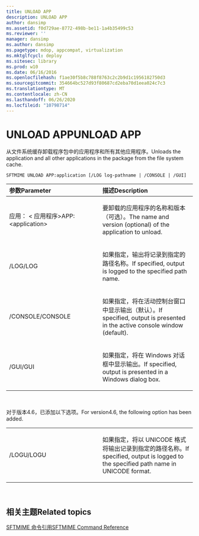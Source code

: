 ```yaml
---
title: UNLOAD APP
description: UNLOAD APP
author: dansimp
ms.assetid: f0d729ae-8772-498b-be11-1a4b35499c53
ms.reviewer: ''
manager: dansimp
ms.author: dansimp
ms.pagetype: mdop, appcompat, virtualization
ms.mktglfcycl: deploy
ms.sitesec: library
ms.prod: w10
ms.date: 06/16/2016
ms.openlocfilehash: f1ae30f5b8c788f8763c2c2b9d1c1956182750d3
ms.sourcegitcommit: 354664bc527d93f80687cd2eba70d1eea024c7c3
ms.translationtype: MT
ms.contentlocale: zh-CN
ms.lasthandoff: 06/26/2020
ms.locfileid: "10798714"
---
```

# <span data-ttu-id="0d11b-103">UNLOAD APP</span><span class="sxs-lookup"><span data-stu-id="0d11b-103">UNLOAD APP</span></span>


<span data-ttu-id="0d11b-104">从文件系统缓存卸载程序包中的应用程序和所有其他应用程序。</span><span class="sxs-lookup"><span data-stu-id="0d11b-104">Unloads the application and all other applications in the package from the file system cache.</span></span>

`SFTMIME UNLOAD APP:application [/LOG log-pathname | /CONSOLE | /GUI]`

<table>
<colgroup>
<col width="50%" />
<col width="50%" />
</colgroup>
<thead>
<tr class="header">
<th align="left"><span data-ttu-id="0d11b-105">参数</span><span class="sxs-lookup"><span data-stu-id="0d11b-105">Parameter</span></span></th>
<th align="left"><span data-ttu-id="0d11b-106">描述</span><span class="sxs-lookup"><span data-stu-id="0d11b-106">Description</span></span></th>
</tr>
</thead>
<tbody>
<tr class="odd">
<td align="left"><p><span data-ttu-id="0d11b-107">应用： &lt; 应用程序&gt;</span><span class="sxs-lookup"><span data-stu-id="0d11b-107">APP:&lt;application&gt;</span></span></p></td>
<td align="left"><p><span data-ttu-id="0d11b-108">要卸载的应用程序的名称和版本（可选）。</span><span class="sxs-lookup"><span data-stu-id="0d11b-108">The name and version (optional) of the application to unload.</span></span></p></td>
</tr>
<tr class="even">
<td align="left"><p><span data-ttu-id="0d11b-109">/LOG</span><span class="sxs-lookup"><span data-stu-id="0d11b-109">/LOG</span></span></p></td>
<td align="left"><p><span data-ttu-id="0d11b-110">如果指定，输出将记录到指定的路径名称。</span><span class="sxs-lookup"><span data-stu-id="0d11b-110">If specified, output is logged to the specified path name.</span></span></p></td>
</tr>
<tr class="odd">
<td align="left"><p><span data-ttu-id="0d11b-111">/CONSOLE</span><span class="sxs-lookup"><span data-stu-id="0d11b-111">/CONSOLE</span></span></p></td>
<td align="left"><p><span data-ttu-id="0d11b-112">如果指定，将在活动控制台窗口中显示输出（默认）。</span><span class="sxs-lookup"><span data-stu-id="0d11b-112">If specified, output is presented in the active console window (default).</span></span></p></td>
</tr>
<tr class="even">
<td align="left"><p><span data-ttu-id="0d11b-113">/GUI</span><span class="sxs-lookup"><span data-stu-id="0d11b-113">/GUI</span></span></p></td>
<td align="left"><p><span data-ttu-id="0d11b-114">如果指定，将在 Windows 对话框中显示输出。</span><span class="sxs-lookup"><span data-stu-id="0d11b-114">If specified, output is presented in a Windows dialog box.</span></span></p></td>
</tr>
</tbody>
</table>

 

<span data-ttu-id="0d11b-115">对于版本4.6，已添加以下选项。</span><span class="sxs-lookup"><span data-stu-id="0d11b-115">For version4.6, the following option has been added.</span></span>

<table>
<colgroup>
<col width="50%" />
<col width="50%" />
</colgroup>
<tbody>
<tr class="odd">
<td align="left"><p><span data-ttu-id="0d11b-116">/LOGU</span><span class="sxs-lookup"><span data-stu-id="0d11b-116">/LOGU</span></span></p></td>
<td align="left"><p><span data-ttu-id="0d11b-117">如果指定，将以 UNICODE 格式将输出记录到指定的路径名称。</span><span class="sxs-lookup"><span data-stu-id="0d11b-117">If specified, output is logged to the specified path name in UNICODE format.</span></span></p></td>
</tr>
</tbody>
</table>

 

## <span data-ttu-id="0d11b-118">相关主题</span><span class="sxs-lookup"><span data-stu-id="0d11b-118">Related topics</span></span>


[<span data-ttu-id="0d11b-119">SFTMIME 命令引用</span><span class="sxs-lookup"><span data-stu-id="0d11b-119">SFTMIME Command Reference</span></span>](sftmime--command-reference.md)

 

 





